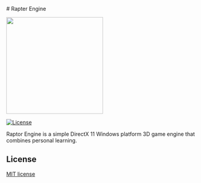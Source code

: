 ﻿﻿# Rapter Engine

<img src="https://github.com/4roring/RaptorEngine/blob/master/Resource/Image/KK1_RapterEngine_Icon.jpg" width=256 height=256 />

[![License](http://img.shields.io/:license-mit-blue.svg)](http://doge.mit-license.org)

Raptor Engine is a simple DirectX 11 Windows platform 3D game engine that combines personal learning.

## License

[MIT license](https://github.com/4roring/RaptorEngine/blob/master/LICENSE)